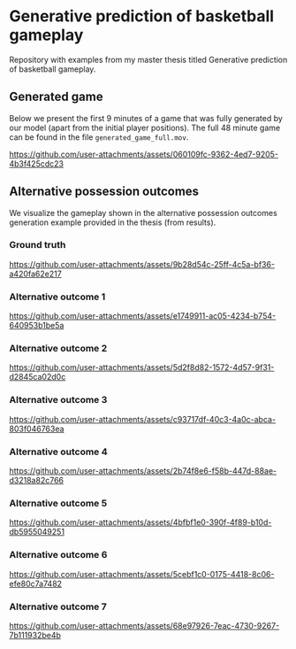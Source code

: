 # Generative prediction of basketball gameplay
Repository with examples from my master thesis titled Generative prediction of basketball gameplay.

## Generated game
Below we present the first 9 minutes of a game that was fully generated by our model (apart from the initial player positions). The full 48 minute game can be found in the file `generated_game_full.mov`.

https://github.com/user-attachments/assets/060109fc-9362-4ed7-9205-4b3f425cdc23

## Alternative possession outcomes
We visualize the gameplay shown in the alternative possession outcomes generation example provided in the thesis (from results).

### Ground truth

https://github.com/user-attachments/assets/9b28d54c-25ff-4c5a-bf36-a420fa62e217

### Alternative outcome 1

https://github.com/user-attachments/assets/e1749911-ac05-4234-b754-640953b1be5a

### Alternative outcome 2

https://github.com/user-attachments/assets/5d2f8d82-1572-4d57-9f31-d2845ca02d0c

### Alternative outcome 3

https://github.com/user-attachments/assets/c93717df-40c3-4a0c-abca-803f046763ea

### Alternative outcome 4

https://github.com/user-attachments/assets/2b74f8e6-f58b-447d-88ae-d3218a82c766

### Alternative outcome 5

https://github.com/user-attachments/assets/4bfbf1e0-390f-4f89-b10d-db5955049251

### Alternative outcome 6

https://github.com/user-attachments/assets/5cebf1c0-0175-4418-8c06-efe80c7a7482

### Alternative outcome 7

https://github.com/user-attachments/assets/68e97926-7eac-4730-9267-7b111932be4b


